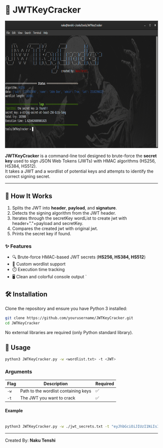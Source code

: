 # 🔑 JWTKeyCracker

<img src="./src/example.png" width="600" height="420">

**JWTKeyCracker** is a command-line tool designed to brute-force the **secret key** used to sign JSON Web Tokens (JWTs) with HMAC algorithms (HS256, HS384, HS512).  
It takes a JWT and a wordlist of potential keys and attempts to identify the correct signing secret.

---

## 🧩 How It Works
1. Splits the JWT into **header**, **payload**, and **signature**.  
2. Detects the signing algorithm from the JWT header.  
3. Iterates through the secretKey wordList to create jwt with header+"."+payload and secretKey.  
4. Compares the created jwt with original jwt.  
5. Prints the secret key if found.  


### ✨ Features

- 🔍 Brute-force HMAC-based JWT secrets (**HS256, HS384, HS512**)
- 📜 Custom wordlist support
- ⏱️ Execution time tracking
- 🖥️ Clean and colorful console output
`

## 🛠️ Installation

Clone the repository and ensure you have Python 3 installed:

```bash
git clone https://github.com/yourusername/JWTKeyCracker.git
cd JWTKeyCracker
```
No external libraries are required (only Python standard library).


## 🚀 Usage

```bash
python3 JWTKeyCracker.py -w <wordlist.txt> -t <JWT>
```

### Arguments

| Flag | Description                          | Required |
|------|--------------------------------------|----------|
| `-w` | Path to the wordlist containing keys | ✅       |
| `-t` | The JWT you want to crack            | ✅       |


#### Example
```bash

python3 JWTKeyCracker.py -w ./jwt_secrets.txt -t "eyJhbGciOiJIUzI1NiIsInR5cCI6IkpXVCJ9.eyJzdWIiOiIxMjM0NTY3ODkwIiwibmFtZSI6IkpvaG4gRG9lIiwiYWRtaW4iOnRydWUsImlhdCI6MTUxNjIzOTAyMn0.KMUFsIDTnFmyG3nMiGM6H9FNFUROf3wh7SmqJp-QV30"

```

---

Created By: **Naku Tenshi**
